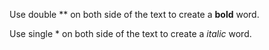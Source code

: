 Use double ** on both side of the text to create a **bold** word.

Use single * on both side of the text to create a *italic* word.

